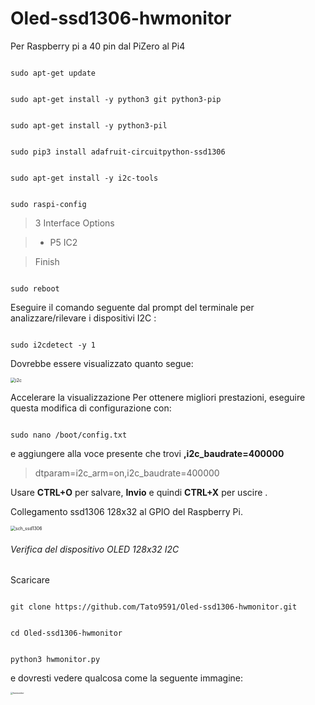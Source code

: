 # Oled-ssd1306-hwmonitor



Per Raspberry pi a 40 pin dal PiZero al Pi4



```

sudo apt-get update

```



```

sudo apt-get install -y python3 git python3-pip

```



```

sudo apt-get install -y python3-pil

```



```

sudo pip3 install adafruit-circuitpython-ssd1306

```



```

sudo apt-get install -y i2c-tools

```



```

sudo raspi-config

```



> 3 Interface Options 

>

> - P5 IC2

>

> Finish



```

sudo reboot

```



Eseguire il comando seguente dal prompt del terminale per analizzare/rilevare i dispositivi I2C :



```

sudo i2cdetect -y 1

```



 Dovrebbe essere visualizzato quanto segue:



<img src="https://www.schenardi.it/public\RPi4-NAS\images\i2c.PNG" alt="i2c" style="zoom:50%;" />



Accelerare la visualizzazione Per ottenere migliori prestazioni, eseguire questa modifica di configurazione con: 



```

sudo nano /boot/config.txt

```



 e aggiungere alla voce presente che trovi **,i2c_baudrate=400000**



>  dtparam=i2c_arm=on,i2c_baudrate=400000 



Usare **CTRL+O** per salvare, **Invio** e quindi **CTRL+X** per uscire .



Collegamento ssd1306 128x32 al GPIO del Raspberry Pi.



<img src="https://www.schenardi.it/public\RPi4-NAS\images\sch_ssd1306.png" alt="sch_ssd1306" style="zoom:50%;" />







###### Verifica del dispositivo OLED 128x32 I2C



Scaricare



```

git clone https://github.com/Tato9591/Oled-ssd1306-hwmonitor.git

```



```

cd Oled-ssd1306-hwmonitor

```



```

python3 hwmonitor.py

```



e dovresti vedere qualcosa come la seguente immagine:



<img src="https://www.schenardi.it/public\RPi4-NAS\images\hwmonitor.jpg" alt="hwmonitor" style="zoom: 25%;" />